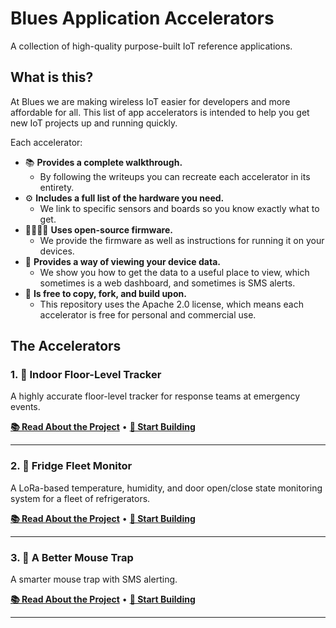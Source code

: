 # Blues Application Accelerators

A collection of high-quality purpose-built IoT reference applications.

## What is this?

At Blues we are making wireless IoT easier for developers and more affordable for all. This list of app accelerators is intended to help you get new IoT projects up and running quickly.

Each accelerator:

* 📚 **Provides a complete walkthrough.**
  * By following the writeups you can recreate each accelerator in its entirety.
* ⚙️ **Includes a full list of the hardware you need.**
  * We link to specific sensors and boards so you know exactly what to get.
* 👨‍💻👩‍💻 **Uses open-source firmware.**
  * We provide the firmware as well as instructions for running it on your devices.
* 📱 **Provides a way of viewing your device data.**
  * We show you how to get the data to a useful place to view, which sometimes is a web dashboard, and sometimes is SMS alerts.
* 📘 **Is free to copy, fork, and build upon.**
  * This repository uses the Apache 2.0 license, which means each accelerator is free for personal and commercial use.

## The Accelerators

### 1. 🏢 Indoor Floor-Level Tracker

A highly accurate floor-level tracker for response teams at emergency events.

<p>
  <a href="https://www.hackster.io/blues-wireless/building-an-indoor-floor-level-tracker-for-response-teams-cacf5c"><b>📚 Read About the Project</b></a> •
  <a href="./indoor-floor-level-tracker/"><b>🔧 Start Building</b></a>
</p>

---

### 2. 🧊 Fridge Fleet Monitor

A LoRa-based temperature, humidity, and door open/close state monitoring system for a fleet of refrigerators.

<p>
  <a href="https://www.hackster.io/blues-wireless/refrigerator-fleet-monitoring-made-easy-with-lora-e6163e"><b>📚 Read About the Project</b></a> •
  <a href="./fridge-fleet-monitor/"><b>🔧 Start Building</b></a>
</p>

---

### 3. 🐁 A Better Mouse Trap

A smarter mouse trap with SMS alerting.

<p>
  <a href="https://www.hackster.io/hendersoncarlton/i-love-checking-on-mousetraps-said-no-one-ever-52c5e7"><b>📚 Read About the Project</b></a> •
  <a href="./better-mouse-trap/"><b>🔧 Start Building</b></a>
</p>

---
